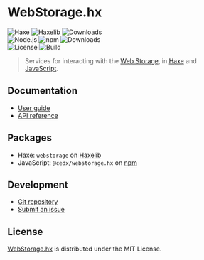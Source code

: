 # WebStorage.hx
![Haxe](https://badgen.net/badge/haxe/%3E%3D4.1.0/green) ![Haxelib](https://badgen.net/haxelib/v/webstorage) ![Downloads](https://badgen.net/haxelib/d/webstorage)  
![Node.js](https://badgen.net/npm/node/@cedx/webstorage.hx) ![npm](https://badgen.net/npm/v/@cedx/webstorage.hx) ![Downloads](https://badgen.net/npm/dt/@cedx/webstorage.hx)  
![License](https://badgen.net/badge/license/MIT/blue) ![Build](https://badgen.net/github/checks/cedx/webstorage.hx/main)

> Services for interacting with the [Web Storage](https://developer.mozilla.org/en-US/docs/Web/API/Storage),
> in [Haxe](https://haxe.org) and [JavaScript](https://developer.mozilla.org/en-US/docs/Web/JavaScript).

## Documentation
- [User guide](https://docs.belin.io/webstorage.hx)
- [API reference](https://api.belin.io/webstorage.hx)

## Packages
- Haxe: `webstorage` on [Haxelib](https://lib.haxe.org/p/webstorage)
- JavaScript: `@cedx/webstorage.hx` on [npm](https://www.npmjs.com/package/@cedx/webstorage.hx)

## Development
- [Git repository](https://git.belin.io/cedx/webstorage.hx)
- [Submit an issue](https://git.belin.io/cedx/webstorage.hx/issues)

## License
[WebStorage.hx](https://docs.belin.io/webstorage.hx) is distributed under the MIT License.
